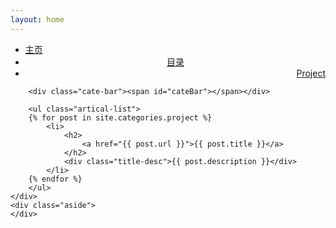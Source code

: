 ```yaml
---
layout: home
---
```


<div class="index-content project">
    <div class="section">
        <ul class="artical-cate">
            <li><a href="/"><span>主页</span></a></li>
            <li style="text-align:center"><a href="/opinion"><span>目录</span></a></li>
            <li class="on" style="text-align:right"><a href="/project"><span>Project</span></a></li>
        </ul>

        <div class="cate-bar"><span id="cateBar"></span></div>

        <ul class="artical-list">
        {% for post in site.categories.project %}
            <li>
                <h2>
                    <a href="{{ post.url }}">{{ post.title }}</a>
                </h2>
                <div class="title-desc">{{ post.description }}</div>
            </li>
        {% endfor %}
        </ul>
    </div>
    <div class="aside">
    </div>
</div>
